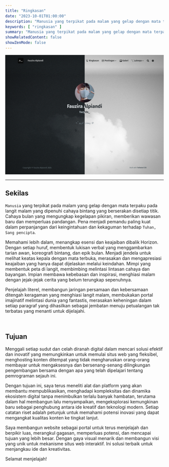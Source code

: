 ```yaml
---
title: "Ringkasan"
date: "2023-10-01T01:00:00"
description: "Manusia yang terpikat pada malam yang gelap dengan mata terpaku pada langit malam yang dipenuhi cahaya bintang yang berserakan disetiap titik"
keywords: [ "ringkasan" ]
summary: "Manusia yang terpikat pada malam yang gelap dengan mata terpaku pada langit malam yang dipenuhi cahaya bintang yang berserakan disetiap titik"
showRelatedContent: false
showZenMode: false
---
```


![ Demo ]( main_page.png "" )

---

## Sekilas

`Manusia` yang terpikat pada malam yang gelap dengan mata terpaku pada langit malam yang dipenuhi cahaya bintang yang berserakan disetiap titik. Cahaya bulan yang mengungkap kegelapan pikiran, memberikan wawasan baru dan memperluas pandangan. Pena menjadi pemandu paling kuat dalam perpanjangan dari keingintahuan dan kekaguman terhadap `Tuhan, Sang pencipta`.

Memahami lebih dalam, menangkap esensi dan keajaiban dibalik Horizon. Dengan setiap huruf, membentuk lukisan verbal yang menggambarkan tarian awan, koreografi bintang, dan epik bulan. Menjadi jendela untuk melihat keatas kepala dengan mata terbuka, merasakan dan mengapresiasi keajaiban yang hanya dapat dijelaskan melalui keindahan. Mimpi yang membentuk peta di langit, membimbing melintasi lintasan cahaya dan bayangan. Impian membawa kebebasan dan inspirasi, menghiasi malam dengan jejak-jejak cerita yang belum terungkap sepenuhnya.

Penjelajah literel, membangun jaringan persamaan dan kebersamaan ditengah keragaman yang menghiasi langit malam, membukakan portal imajinatif melintasi dunia yang fantastis, merasakan keheningan dalam setiap paragraf yang dihasilkan sebagai jembatan menuju petualangan tak terbatas yang menanti untuk dijelajahi.

<br />

## Tujuan

Menggali setiap sudut dan celah diranah digital dalam mencari solusi efektif dan inovatif yang memungkinkan untuk memulai situs web yang fleksibel, menghosting konten ditempat yang tidak mengharuskan orang-orang membayar untuk mengaksesnya dan bersenang-senang dilingkungan pengembangan bersama dengan apa yang telah dipelajari tentang pemrograman sejauh ini.

Dengan tujuan ini, saya terus meneliti alat dan platform yang akan membantu mempublikasikan, menghadapi kompleksitas dan dinamika ekosistem digital tanpa menimbulkan terlalu banyak hambatan, terutama dalam hal membangun lalu menyampaikan, mengeksplorasi kemungkinan baru sebagai penghubung antara ide kreatif dan teknologi modern. Setiap catatan riset adalah petunjuk untuk memahami potensi inovasi yang dapat mengangkat kualitas konten ke tingkat lanjut.

Saya membangun website sebagai portal untuk terus menjelajah dan berpikir luas, merangkul gagasan, memperluas potensi, dan mencapai tujuan yang lebih besar. Dengan gaya visual menarik dan membangun visi yang unik untuk mekanisme situs web interaktif. Ini solusi terbaik untuk menjangkau ide dan kreativitas.

Selamat menjelajah!
